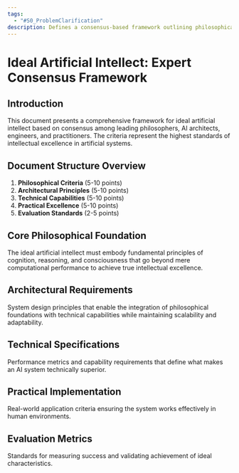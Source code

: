 ```yaml
---
tags:
  - "#S0_ProblemClarification"
description: Defines a consensus-based framework outlining philosophical foundations, architectural principles, technical specifications, practical implementation criteria, and evaluation standards for an ideal artificial intellect.
---
```

# Ideal Artificial Intellect: Expert Consensus Framework

## Introduction
This document presents a comprehensive framework for ideal artificial intellect based on consensus among leading philosophers, AI architects, engineers, and practitioners. The criteria represent the highest standards of intellectual excellence in artificial systems.

## Document Structure Overview
1. **Philosophical Criteria** (5-10 points)
2. **Architectural Principles** (5-10 points) 
3. **Technical Capabilities** (5-10 points)
4. **Practical Excellence** (5-10 points)
5. **Evaluation Standards** (2-5 points)

## Core Philosophical Foundation
The ideal artificial intellect must embody fundamental principles of cognition, reasoning, and consciousness that go beyond mere computational performance to achieve true intellectual excellence.

## Architectural Requirements
System design principles that enable the integration of philosophical foundations with technical capabilities while maintaining scalability and adaptability.

## Technical Specifications
Performance metrics and capability requirements that define what makes an AI system technically superior.

## Practical Implementation
Real-world application criteria ensuring the system works effectively in human environments.

## Evaluation Metrics
Standards for measuring success and validating achievement of ideal characteristics.